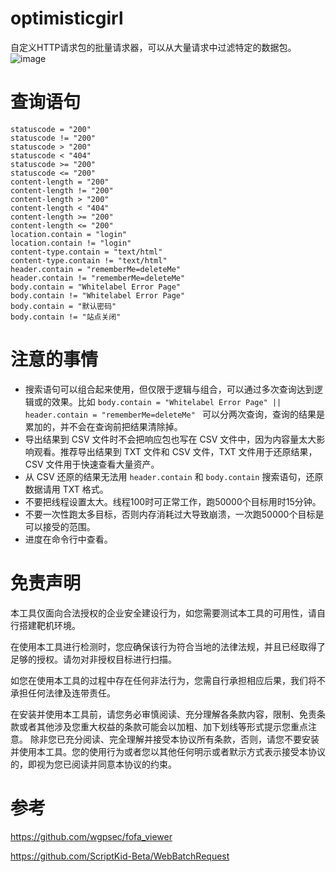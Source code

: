 # optimisticgirl

自定义HTTP请求包的批量请求器，可以从大量请求中过滤特定的数据包。
![image](https://user-images.githubusercontent.com/120230212/229114119-2d5a6b7c-6077-4a1d-b722-43da5c023882.png)

# 查询语句

```
statuscode = "200"
statuscode != "200"
statuscode > "200"
statuscode < "404"
statuscode >= "200"
statuscode <= "200"
content-length = "200"
content-length != "200"
content-length > "200"
content-length < "404"
content-length >= "200"
content-length <= "200"
location.contain = "login"
location.contain != "login"
content-type.contain = "text/html"
content-type.contain != "text/html"
header.contain = "rememberMe=deleteMe"
header.contain != "rememberMe=deleteMe"
body.contain = "Whitelabel Error Page"
body.contain != "Whitelabel Error Page"
body.contain = "默认密码"
body.contain != "站点关闭"
```

# 注意的事情

- 搜索语句可以组合起来使用，但仅限于逻辑与组合，可以通过多次查询达到逻辑或的效果。比如 `body.contain = "Whitelabel Error Page" || header.contain = "rememberMe=deleteMe" ` 可以分两次查询，查询的结果是累加的，并不会在查询前把结果清除掉。
- 导出结果到 CSV 文件时不会把响应包也写在 CSV 文件中，因为内容量太大影响观看。推荐导出结果到 TXT 文件和 CSV 文件，TXT 文件用于还原结果，CSV 文件用于快速查看大量资产。
- 从 CSV 还原的结果无法用 `header.contain` 和 `body.contain` 搜索语句，还原数据请用 TXT 格式。
- 不要把线程设置太大。线程100时可正常工作，跑50000个目标用时15分钟。
- 不要一次性跑太多目标，否则内存消耗过大导致崩溃，一次跑50000个目标是可以接受的范围。
- 进度在命令行中查看。

# 免责声明

本工具仅面向合法授权的企业安全建设行为，如您需要测试本工具的可用性，请自行搭建靶机环境。

在使用本工具进行检测时，您应确保该行为符合当地的法律法规，并且已经取得了足够的授权。请勿对非授权目标进行扫描。

如您在使用本工具的过程中存在任何非法行为，您需自行承担相应后果，我们将不承担任何法律及连带责任。

在安装并使用本工具前，请您务必审慎阅读、充分理解各条款内容，限制、免责条款或者其他涉及您重大权益的条款可能会以加粗、加下划线等形式提示您重点注意。 除非您已充分阅读、完全理解并接受本协议所有条款，否则，请您不要安装并使用本工具。您的使用行为或者您以其他任何明示或者默示方式表示接受本协议的，即视为您已阅读并同意本协议的约束。

# 参考

https://github.com/wgpsec/fofa_viewer

https://github.com/ScriptKid-Beta/WebBatchRequest
